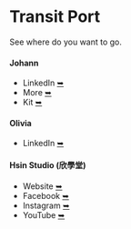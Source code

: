 # Transit Port
See where do you want to go.

#### Johann
  * LinkedIn [➥](https://www.linkedin.com/in/paint1024/)
  * More [➥](https://paint1024.github.io/)
  * Kit [➥](https://paint1024.github.io/kit)

#### Olivia
  * LinkedIn [➥](https://www.linkedin.com/in/dance0508/)

#### Hsin Studio (欣學堂)
  * Website [➥](https://hsinstudio.carrd.co/)
  * Facebook [➥](https://www.facebook.com/HsinDance/)
  * Instagram [➥](https://www.instagram.com/hsinstudio/)
  * YouTube [➥](https://www.youtube.com/channel/UCEESVeNkkMVImEP3Y308_vQ)
